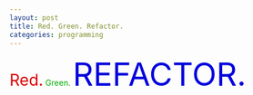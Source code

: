 ```yaml
---
layout: post
title: Red. Green. Refactor.
categories: programming
---
```

<span style="font-size: 2em; color: #DD0000;">Red.</span> <span style="font-size: 1em; color: #00AA00;">Green.</span> <span style="font-size: 4em; color: #0000DD;">REFACTOR.</span>
